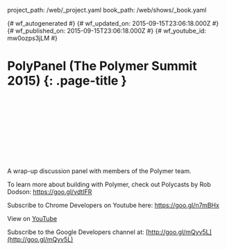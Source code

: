 project_path: /web/_project.yaml
book_path: /web/shows/_book.yaml

{# wf_autogenerated #}
{# wf_updated_on: 2015-09-15T23:06:18.000Z #}
{# wf_published_on: 2015-09-15T23:06:18.000Z #}
{# wf_youtube_id: mw0ozps3jLM #}

# PolyPanel (The Polymer Summit 2015) {: .page-title }


<div class="video-wrapper">
  <iframe class="devsite-embedded-youtube-video" data-video-id="mw0ozps3jLM"
          data-autohide="1" data-showinfo="0" frameborder="0" allowfullscreen>
  </iframe>
</div>

A wrap-up discussion panel with members of the Polymer team.

To learn more about building with Polymer, check out Polycasts by Rob Dodson: https://goo.gl/vdtIFR

Subscribe to Chrome Developers on Youtube here: https://goo.gl/n7mBHx

View on [YouTube](https://youtu.be/mw0ozps3jLM)

Subscribe to the Google Developers channel at: [http://goo.gl/mQyv5L](http://goo.gl/mQyv5L)
